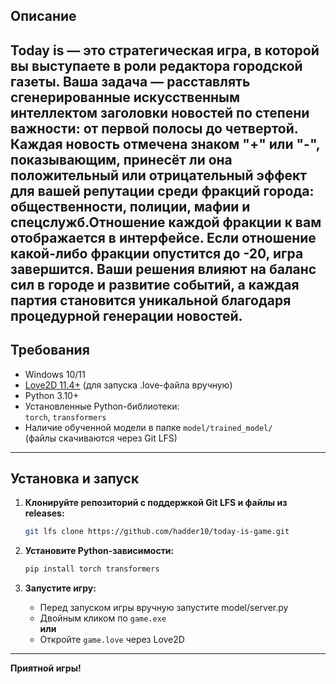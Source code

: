## Описание

## Today is — это стратегическая игра, в которой вы выступаете в роли редактора городской газеты. Ваша задача — расставлять сгенерированные искусственным интеллектом заголовки новостей по степени важности: от первой полосы до четвертой. Каждая новость отмечена знаком "+" или "-", показывающим, принесёт ли она положительный или отрицательный эффект для вашей репутации среди фракций города: общественности, полиции, мафии и спецслужб.Отношение каждой фракции к вам отображается в интерфейсе. Если отношение какой-либо фракции опустится до -20, игра завершится. Ваши решения влияют на баланс сил в городе и развитие событий, а каждая партия становится уникальной благодаря процедурной генерации новостей.

## Требования

- Windows 10/11
- [Love2D 11.4+](https://love2d.org/) (для запуска .love-файла вручную)
- Python 3.10+
- Установленные Python-библиотеки:  
  `torch`, `transformers`
- Наличие обученной модели в папке `model/trained_model/`  
  (файлы скачиваются через Git LFS)

---

## Установка и запуск

1. **Клонируйте репозиторий с поддержкой Git LFS и файлы из releases:**

   ```sh
   git lfs clone https://github.com/hadder10/today-is-game.git
   ```

2. **Установите Python-зависимости:**

   ```sh
   pip install torch transformers
   ```

3. **Запустите игру:**
   - Перед запуском игры вручную запустите model/server.py
   - Двойным кликом по `game.exe`  
     **или**
   - Откройте `game.love` через Love2D

---

**Приятной игры!**
